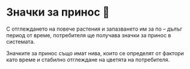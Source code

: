 # Значки за принос 🥇

С отглеждането на повече растения и запазването им за по – дълъг период от време, потребителя ще получава значки за принос в системата.&#x20;

Значките за принос също имат нива, които се определят от фактори като време и стабилно отглеждане на цветята на потребителя.
